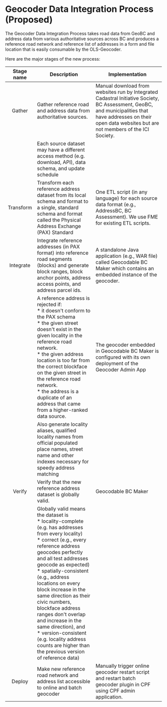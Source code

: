 # Geocoder Data Integration Process (Proposed)
The Geocoder Data Integration Process takes road data from GeoBC and address data from various authoritative sources across BC and produces a reference road network and reference list of addresses in a form and file location that is easily consumable by the OLS-Geocoder. 

Here are the major stages of the new process:

Stage name|Description|Implementation
|:--:|--|--|
|Gather|Gather reference road and address data from authoritative sources.|Manual download from websites run by Integrated Cadastral Initiative Society, BC Assessment, GeoBC, and municipalities that have addresses on their open data websites but are not members of the ICI Society.
||Each source dataset may have a different access method (e.g. download, API), data schema, and update schedule|
|Transform|Transform each reference address dataset from its local schema and format to a single, standard schema and format called the Physical Address Exchange (PAX) Standard|One ETL script (in any language) for each source data format (e.g., AddressBC, BC Assessment). We use FME for existing ETL scripts.
|Integrate|Integrate reference addresses (in PAX format) into reference road segments (blocks) and generate block ranges, block anchor points, address access points, and address parcel ids.|A standalone Java application (e.g., WAR file) called Geocodable BC Maker which contains an embedded instance of the geocoder.
||A reference address is rejected if:<br>* it doesn't conform to the PAX schema<br>* the given street doesn't exist in the given locality in the reference road network.<br>* the given address location is too far from the correct blockface on the given street in the reference road network.<br>* the address is a duplicate of an address that came from a higher-ranked data source.|The geocoder embedded in Geocodable BC Maker is configured with its own deployment of the Geocoder Admin App|Data sources are ranked as follows:<br>1. AddressBC<br>2. Open data munis<br>3. BC Assessment<br>
||Also generate locality aliases, qualified locality names from official populated place names, street name and other indexes necessary for speedy address matching|
|Verify|Verify that the new reference address dataset is globally valid.|Geocodable BC Maker| 
||Globally valid means the dataset is <br> * locality-complete (e.g. has addresses from every locality) <br> * correct (e.g., every reference address geocodes perfectly and all test addresses geocode as expected) <br> * spatially-consistent (e.g., address locations on every block increase in the same direction as their civic numbers, blockface address ranges don't overlap and increase in the same direction), and <br>  * version-consistent (e.g. locality address counts are higher than the previous version of reference data)|
Deploy| Make new reference road network and address list accessible to online and batch geocoder|Manually trigger online geocoder restart script and restart batch geocoder plugin in CPF using CPF admin application.
